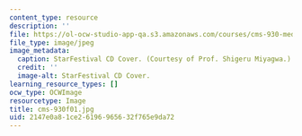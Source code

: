 ```yaml
---
content_type: resource
description: ''
file: https://ol-ocw-studio-app-qa.s3.amazonaws.com/courses/cms-930-media-education-and-the-marketplace-fall-2001/2147e0a81ce26196965632f765e9da72_cms-930f01.jpg
file_type: image/jpeg
image_metadata:
  caption: StarFestival CD Cover. (Courtesy of Prof. Shigeru Miyagwa.)
  credit: ''
  image-alt: StarFestival CD Cover.
learning_resource_types: []
ocw_type: OCWImage
resourcetype: Image
title: cms-930f01.jpg
uid: 2147e0a8-1ce2-6196-9656-32f765e9da72
---
```

